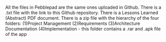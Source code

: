 All the files in Pebblepad are the same ones uploaded in Github.
There is a .txt file with the link to this Github repository.
There is a Lessons Learned (Abstract) PDF document.
There is a zip file with the hierarchy of the four folders: 
(1)Project Management
(2)Requirements
(3)Architecture Documentation
(4)Implementation - this folder contains a .rar and .apk file of the app
